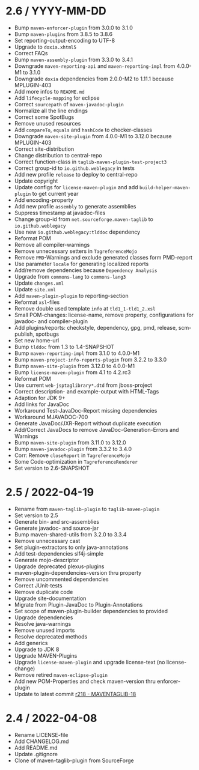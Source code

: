 # 2.6 / YYYY-MM-DD

* Bump `maven-enforcer-plugin` from 3.0.0 to 3.1.0
* Bump `maven-plugins` from 3.8.5 to 3.8.6
* Set reporting-output-encoding to UTF-8
* Upgrade to `doxia.xhtml5`
* Correct FAQs
* Bump `maven-assembly-plugin` from 3.3.0 to 3.4.1
* Downgrade `maven-reporting-api` and `maven-reporting-impl` from 4.0.0-M1 to 3.1.0
* Downgrade `doxia` dependencies from 2.0.0-M2 to 1.11.1 because MPLUGIN-403
* Add more infos to `README.md`
* Add `lifecycle-mapping` for eclipse
* Correct `sourcepath` of `maven-javadoc-plugin`
* Normalize all the line endings
* Correct some SpotBugs
* Remove unused resources
* Add `compareTo`, `equals` and `hashCode` to checker-classes
* Downgrade `maven-site-plugin` from 4.0.0-M1 to 3.12.0 because MPLUGIN-403
* Correct site-distribution
* Change distribution to central-repo
* Correct function-class in `taglib-maven-plugin-test-project3`
* Correct group-id to `io.github.weblegacy` in tests
* Add new profile `release` to deploy to central-repo
* Update copyright
* Update configs for `license-maven-plugin` and add `build-helper-maven-plugin` to get current year
* Add encoding-property
* Add new profile `assembly` to generate assemblies
* Suppress timestamp at javadoc-files
* Change group-id from `net.sourceforge.maven-taglib` to `io.github.weblegacy`
* Use new `io.github.weblegacy:tlddoc` dependency
* Reformat POM
* Remove all compiler-warnings
* Remove unnecessary setters in `TagreferenceMojo`
* Remove `PMD`-Warnings and exclude generated classes form PMD-report
* Use parameter `locale` for generating localized reports
* Add/remove dependencies because `Dependency Analysis`
* Upgrade from `commons-lang` to `commons-lang3`
* Update `changes.xml`
* Update `site.xml`
* Add `maven-plugin-plugin` to reporting-section
* Reformat `xsl`-files
* Remove double used template `info` at `tld1_1-tld1_2.xsl`
* Small POM-changes: license-name, remove property, configurations for javadoc- and compiler-plugin
* Add plugins/reports: checkstyle, dependency, gpg, pmd, release, scm-publish, spotbugs
* Set new home-url
* Bump `tlddoc` from 1.3 to 1.4-SNAPSHOT
* Bump `maven-reporting-impl` from 3.1.0 to 4.0.0-M1
* Bump `maven-project-info-reports-plugin` from 3.2.2 to 3.3.0
* Bump `maven-site-plugin` from 3.12.0 to 4.0.0-M1
* Bump `license-maven-plugin` from 4.1 to 4.2.rc3
* Reformat POM
* Use current `web-jsptaglibrary*.dtd` from jboss-project
* Correct description- and example-output with HTML-Tags
* Adaption for JDK 9+
* Add links for JavaDoc
* Workaround Test-JavaDoc-Report missing dependencies
* Workaround MJAVADOC-700
* Generate JavaDoc/JXR-Report without duplicate execution
* Add/Correct JavaDocs to remove JavaDoc-Generation-Errors and Warnings
* Bump `maven-site-plugin` from 3.11.0 to 3.12.0
* Bump `maven-javadoc-plugin` from 3.3.2 to 3.4.0
* Corr: Remove `closeReport` in `TagreferenceMojo`
* Some Code-optimization in `TagreferenceRenderer`
* Set version to 2.6-SNAPSHOT

# 2.5 / 2022-04-19

* Rename from `maven-taglib-plugin` to `taglib-maven-plugin`
* Set version to 2.5
* Generate bin- and src-assemblies
* Generate javadoc- and source-jar
* Bump maven-shared-utils from 3.2.0 to 3.3.4
* Remove unnecessary cast
* Set plugin-extractors to only java-annotations
* Add test-dependencies slf4j-simple
* Generate mojo-descriptor
* Upgrade deprecated plexus-plugins
* maven-plugin-dependencies-version thru property
* Remove uncommented dependencies
* Correct JUnit-tests
* Remove duplicate code
* Upgrade site-documentation
* Migrate from Plugin-JavaDoc to Plugin-Annotations
* Set scope of maven-plugin-builder dependencies to provided
* Upgrade dependencies
* Resolve java-warnings
* Remove unused imports
* Resolve deprecated methods
* Add generics
* Upgrade to JDK 8
* Upgrade MAVEN-Plugins
* Upgrade `license-maven-plugin` and upgrade license-text (no license-change)
* Remove retired `maven-eclipse-plugin`
* Add new POM-Properties and check maven-version thru enforcer-plugin
* Update to latest commit [r218 - MAVENTAGLIB-18](https://sourceforge.net/p/maven-taglib/code/218/)

# 2.4 / 2022-04-08

* Rename LICENSE-file
* Add CHANGELOG.md
* Add README.md
* Update .gitignore
* Clone of maven-taglib-plugin from SourceForge